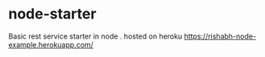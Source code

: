 # node-starter
Basic rest service starter in node . 
hosted on heroku https://rishabh-node-example.herokuapp.com/
